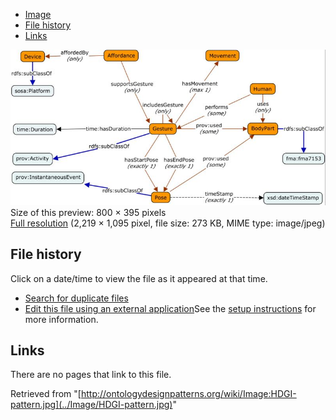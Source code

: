 * [Image](../Image/HDGI-pattern.jpg#file)
* [File history](../Image/HDGI-pattern.jpg#filehistory)
* [Links](../Image/HDGI-pattern.jpg#filelinks)

[![Image:HDGI-pattern.jpg](../images/thumb/c/c9/HDGI-pattern.jpg/800px-HDGI-pattern.jpg)](../images/c/c9/HDGI-pattern.jpg)  
Size of this preview: 800 × 395 pixels  
[Full resolution](../images/c/c9/HDGI-pattern.jpg)‎ (2,219 × 1,095 pixel, file size: 273 KB, MIME type: image/jpeg)

## File history

Click on a date/time to view the file as it appeared at that time.



  
* [Search for duplicate files](http://ontologydesignpatterns.org/wiki/Special:FileDuplicateSearch/HDGI-pattern.jpg "Special:FileDuplicateSearch/HDGI-pattern.jpg")
* [Edit this file using an external application](http://ontologydesignpatterns.org/wiki/index.php?title=Image:HDGI-pattern.jpg&action=edit&externaledit=true&mode=file "Image:HDGI-pattern.jpg")See the [setup instructions](http://www.mediawiki.org/wiki/Manual:External_editors "http://www.mediawiki.org/wiki/Manual:External_editors") for more information.

## Links



There are no pages that link to this file.




Retrieved from "[http://ontologydesignpatterns.org/wiki/Image:HDGI-pattern.jpg](../Image/HDGI-pattern.jpg)"